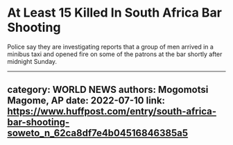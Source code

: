 # At Least 15 Killed In South Africa Bar Shooting

Police say they are investigating reports that a group of men arrived in a minibus taxi and opened fire on some of the patrons at the bar shortly after midnight Sunday.

---
category: WORLD NEWS
authors: Mogomotsi Magome, AP
date: 2022-07-10
link: https://www.huffpost.com/entry/south-africa-bar-shooting-soweto_n_62ca8df7e4b04516846385a5
---
